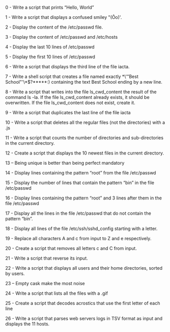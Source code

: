 0 - Write a script that prints “Hello, World”

1 - Write a script that displays a confused smiley "(Ôo)'.

2 - Display the content of the /etc/passwd file.

3 - Display the content of /etc/passwd and /etc/hosts

4 - Display the last 10 lines of /etc/passwd

5 - Display the first 10 lines of /etc/passwd

6 - Write a script that displays the third line of the file iacta.

7 - Write a shell script that creates a file named exactly \*\\'"Best School"\'\\*$\?\*\*\*\*\*:) containing the text Best School ending by a new line.

8 - Write a script that writes into the file ls_cwd_content the result of the command ls -la. If the file ls_cwd_content already exists, it should be overwritten. If the file ls_cwd_content does not exist, create it.

9 - Write a script that duplicates the last line of the file iacta

10 - Write a script that deletes all the regular files (not the directories) with a .js

11 - Write a script that counts the number of directories and sub-directories in the current directory.

12 - Create a script that displays the 10 newest files in the current directory.

13 – Being unique is better than being perfect mandatory

14 - Display lines containing the pattern “root” from the file /etc/passwd

15 - Display the number of lines that contain the pattern “bin” in the file /etc/passwd

16 - Display lines containing the pattern “root” and 3 lines after them in the file /etc/passwd

17 - Display all the lines in the file /etc/passwd that do not contain the pattern “bin”.

18 - Display all lines of the file /etc/ssh/sshd_config starting with a letter.

19 - Replace all characters A and c from input to Z and e respectively.

20 - Create a script that removes all letters c and C from input.

21 - Write a script that reverse its input.

22 - Write a script that displays all users and their home directories, sorted by users.

23 – Empty cask make the most noise

24 - Write a script that lists all the files with a .gif

25 - Create a script that decodes acrostics that use the first letter of each line

26 - Write a script that parses web servers logs in TSV format as input and displays the 11 hosts.
